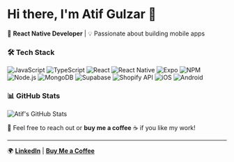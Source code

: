 # Hi there, I'm Atif Gulzar 👋  

🚀 **React Native Developer** | 💡 Passionate about building mobile apps  

### 🛠 Tech Stack  

![JavaScript](https://img.shields.io/badge/JavaScript-F7DF1E?style=for-the-badge&logo=javascript&logoColor=black)
![TypeScript](https://img.shields.io/badge/TypeScript-3178C6?style=for-the-badge&logo=typescript&logoColor=white)
![React](https://img.shields.io/badge/React-20232A?style=for-the-badge&logo=react&logoColor=61DAFB)
![React Native](https://img.shields.io/badge/React%20Native-20232A?style=for-the-badge&logo=react&logoColor=61DAFB)
![Expo](https://img.shields.io/badge/Expo-000020?style=for-the-badge&logo=expo&logoColor=white)
![NPM](https://img.shields.io/badge/NPM-CB3837?style=for-the-badge&logo=npm&logoColor=white)
![Node.js](https://img.shields.io/badge/Node.js-43853D?style=for-the-badge&logo=node.js&logoColor=white)
![MongoDB](https://img.shields.io/badge/MongoDB-47A248?style=for-the-badge&logo=mongodb&logoColor=white)
![Supabase](https://img.shields.io/badge/Supabase-3ECF8E?style=for-the-badge&logo=supabase&logoColor=white)
![Shopify API](https://img.shields.io/badge/Shopify-7AB55C?style=for-the-badge&logo=shopify&logoColor=white)
![iOS](https://img.shields.io/badge/iOS-000000?style=for-the-badge&logo=ios&logoColor=white)
![Android](https://img.shields.io/badge/Android-3DDC84?style=for-the-badge&logo=android&logoColor=white)  

### 📊 GitHub Stats
![Atif's GitHub Stats](https://github-readme-stats.vercel.app/api?username=atifgulzar&show_icons=true&theme=tokyonight)

💬 Feel free to reach out or **buy me a coffee** ☕️ if you like my work!  

---

🌍 **[LinkedIn](https://www.linkedin.com/in/atif-gulzar-8a42a52b/)** | **[Buy Me a Coffee](https://buymeacoffee.com/atifgulzar)**
